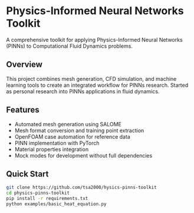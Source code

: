 # Physics-Informed Neural Networks Toolkit

A comprehensive toolkit for applying Physics-Informed Neural Networks (PINNs) to Computational Fluid Dynamics problems.

## Overview

This project combines mesh generation, CFD simulation, and machine learning tools to create an integrated workflow for PINNs research. Started as personal research into PINNs applications in fluid dynamics.

## Features

- Automated mesh generation using SALOME
- Mesh format conversion and training point extraction
- OpenFOAM case automation for reference data
- PINN implementation with PyTorch
- Material properties integration
- Mock modes for development without full dependencies

## Quick Start

```bash
git clone https://github.com/tsa2000/hysics-pinns-toolkit
cd physics-pinns-toolkit
pip install -r requirements.txt
python examples/basic_heat_equation.py